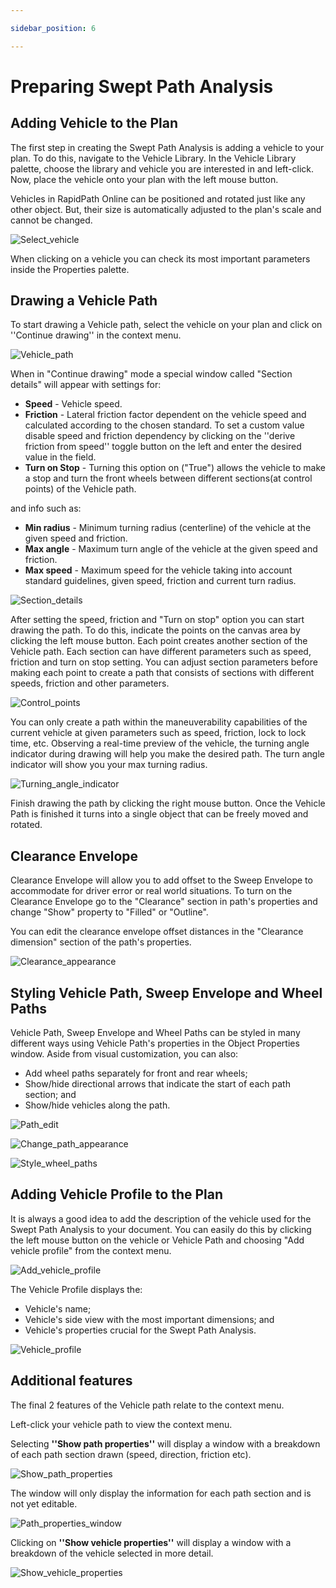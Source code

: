 ```yaml
---

sidebar_position: 6

---
```

# Preparing Swept Path Analysis

## Adding Vehicle to the Plan

The first step in creating the Swept Path Analysis is adding a vehicle to your plan. To do this, navigate to the Vehicle Library. In the Vehicle Library palette, choose the library and vehicle you are interested in and left-click. Now, place the vehicle onto your plan with the left mouse button.

Vehicles in RapidPath Online can be positioned and rotated just like any other object. But, their size is automatically adjusted to the plan's scale and cannot be changed. 

![Select_vehicle](./assets/Select_vehicle.png)

When clicking on a vehicle you can check its most important parameters inside the Properties palette.

## Drawing a Vehicle Path

To start drawing a Vehicle path, select the vehicle on your plan and click on ''Continue drawing'' in the context menu. 

![Vehicle_path](./assets/Vehicle_path.png)

When in "Continue drawing" mode a special window called "Section details" will appear with settings for:

- **Speed** - Vehicle speed.
- **Friction** - Lateral friction factor dependent on the vehicle speed and calculated according to the chosen standard. To set a custom value disable speed and friction dependency by clicking on the ''derive friction from speed'' toggle button on the left and enter the desired value in the field.
- **Turn on Stop** - Turning this option on ("True") allows the vehicle to make a stop and turn the front wheels between different sections(at control points) of the Vehicle path.

and info such as:

- **Min radius** - Minimum turning radius (centerline) of the vehicle at the given speed and friction.
- **Max angle** - Maximum turn angle of the vehicle at the given speed and friction.
- **Max speed** - Maximum speed for the vehicle taking into account standard guidelines, given speed, friction and current turn radius.

![Section_details](./assets/Section_details.png)

After setting the speed, friction and "Turn on stop" option you can start drawing the path. To do this, indicate the points on the canvas area by clicking the left mouse button. Each point creates another section of the Vehicle path. Each section can have different parameters such as speed, friction and turn on stop setting. You can adjust section parameters before making each point to create a path that consists of sections with different speeds, friction and other parameters. 

![Control_points](./assets/Control_points.png)

You can only create a path within the maneuverability capabilities of the current vehicle at given parameters such as speed, friction, lock to lock time, etc. Observing a real-time preview of the vehicle, the turning angle indicator during drawing will help you make the desired path. The turn angle indicator will show you your max turning radius.

![Turning_angle_indicator](./assets/Turning_angle_indicator.png)

Finish drawing the path by clicking the right mouse button. Once the Vehicle Path is finished it turns into a single object that can be freely moved and rotated. 

## Clearance Envelope

Clearance Envelope will allow you to add offset to the Sweep Envelope to accommodate for driver error or real world situations. To turn on the Clearance Envelope go to the "Clearance" section in path's properties and change "Show" property to "Filled" or "Outline".

You can edit the clearance envelope offset distances in the "Clearance dimension" section of the path's properties. 

![Clearance_appearance](./assets/Clearance_appearance.png)



## Styling Vehicle Path, Sweep Envelope and Wheel Paths

Vehicle Path, Sweep Envelope and Wheel Paths can be styled in many different ways using Vehicle Path's properties in the Object Properties window. Aside from visual customization, you can also:

- Add wheel paths separately for front and rear wheels;
- Show/hide directional arrows that indicate the start of each path section; and
- Show/hide vehicles along the path.

![Path_edit](./assets/Path_edit.png)



![Change_path_appearance](./assets/Change_path_appearance.png)



![Style_wheel_paths](./assets/Style_wheel_paths.png)



## Adding Vehicle Profile to the Plan

It is always a good idea to add the description of the vehicle used for the Swept Path Analysis to your document. You can easily do this by clicking the left mouse button on the vehicle or Vehicle Path and choosing "Add vehicle profile" from the context menu.

![Add_vehicle_profile](./assets/Add_vehicle_profile.png)

The Vehicle Profile displays the:

- Vehicle's name;
- Vehicle's side view with the most important dimensions; and
- Vehicle's properties crucial for the Swept Path Analysis.

![Vehicle_profile](./assets/Vehicle_profile.png)



## Additional features

The final 2 features of the Vehicle path relate to the context menu. 

Left-click your vehicle path to view the context menu.

Selecting **''Show path properties''** will display a window with a breakdown of each path section drawn (speed, direction, friction etc).

![Show_path_properties](./assets/Show_path_properties.png)

The window will only display the information for each path section and is not yet editable.

![Path_properties_window](./assets/Path_properties_window.png)

Clicking on **''Show vehicle properties''** will display a window with a breakdown of the vehicle selected in more detail.

![Show_vehicle_properties](./assets/Show_vehicle_properties.png)